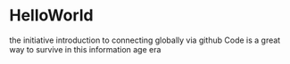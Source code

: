 # HelloWorld
the initiative introduction to connecting globally via github
Code is a great way to survive in this information age era
